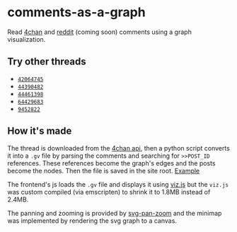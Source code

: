 # comments-as-a-graph
Read [4chan](https://www.4chan.org) and [reddit](https://www.reddit.com/) (coming soon) comments using a graph visualization.

## Try other threads
- [`42064745`](https://mrandri19.github.io/comments-as-a-graph/?thread=42064745)
- [`44390482`](https://mrandri19.github.io/comments-as-a-graph/?thread=44390482)
- [`44461398`](https://mrandri19.github.io/comments-as-a-graph/?thread=44461398)
- [`64429683`](https://mrandri19.github.io/comments-as-a-graph/?thread=64429683)
- [`9452822`](https://mrandri19.github.io/comments-as-a-graph/?thread=9452822)

## How it's made
The thread is downloaded from the [4chan api](https://a.4cdn.org), then a python script converts it into a `.gv` file by 
parsing the comments and searching for `>>POST_ID` references. These references become the graph's edges and the posts become
the nodes. Then the file is saved in the site root. [Example](https://github.com/mrandri19/comments-as-a-graph/blob/master/42064745.gv)

The frontend's js loads the `.gv` file and displays it using [viz.js](https://github.com/mdaines/viz.js) but the `viz.js` was
custom compiled (via emscripten) to shrink it to 1.8MB instead of 2.4MB.

The panning and zooming is provided by [svg-pan-zoom](https://github.com/ariutta/svg-pan-zoom) and the minimap was implemented
by rendering the svg graph to a canvas.
